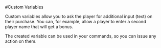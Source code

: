 #Custom Variables

Custom variables allow you to ask the player for additional input (text) on their purchase. You can, for example, allow a player to enter a second player name that will get a bonus.

The created variable can be used in your commands, so you can issue any action on them.